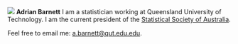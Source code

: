 ![](/img/crazy_professor.jpg)  **Adrian Barnett** I am a statistician working at Queensland University of Technology. 
I am the current president of the [Statistical Society of Australia](https://www.statsoc.org.au).

Feel free to email me: a.barnett@qut.edu.edu.

